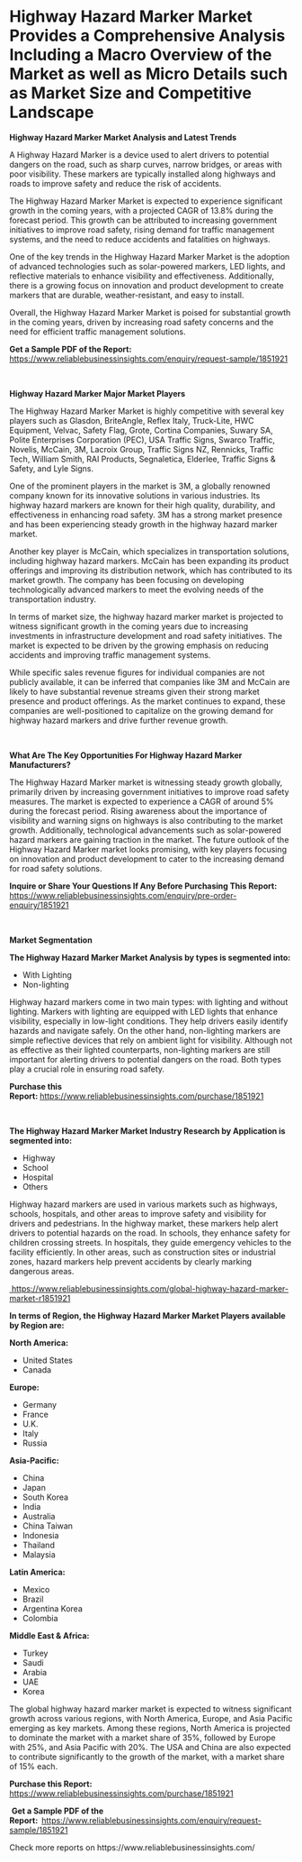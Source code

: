 <p><h1>Highway Hazard Marker Market Provides a Comprehensive Analysis Including a Macro Overview of the Market as well as Micro Details such as Market Size and Competitive Landscape</h1></p><p><strong>Highway Hazard Marker Market Analysis and Latest Trends</strong></p>
<p><p>A Highway Hazard Marker is a device used to alert drivers to potential dangers on the road, such as sharp curves, narrow bridges, or areas with poor visibility. These markers are typically installed along highways and roads to improve safety and reduce the risk of accidents.</p><p>The Highway Hazard Marker Market is expected to experience significant growth in the coming years, with a projected CAGR of 13.8% during the forecast period. This growth can be attributed to increasing government initiatives to improve road safety, rising demand for traffic management systems, and the need to reduce accidents and fatalities on highways.</p><p>One of the key trends in the Highway Hazard Marker Market is the adoption of advanced technologies such as solar-powered markers, LED lights, and reflective materials to enhance visibility and effectiveness. Additionally, there is a growing focus on innovation and product development to create markers that are durable, weather-resistant, and easy to install.</p><p>Overall, the Highway Hazard Marker Market is poised for substantial growth in the coming years, driven by increasing road safety concerns and the need for efficient traffic management solutions.</p></p>
<p><strong>Get a Sample PDF of the Report:&nbsp;</strong> <a href="https://www.reliablebusinessinsights.com/enquiry/request-sample/1851921">https://www.reliablebusinessinsights.com/enquiry/request-sample/1851921</a></p>
<p>&nbsp;</p>
<p><strong>Highway Hazard Marker Major Market Players</strong></p>
<p><p>The Highway Hazard Marker Market is highly competitive with several key players such as Glasdon, BriteAngle, Reflex Italy, Truck-Lite, HWC Equipment, Velvac, Safety Flag, Grote, Cortina Companies, Suwary SA, Polite Enterprises Corporation (PEC), USA Traffic Signs, Swarco Traffic, Novelis, McCain, 3M, Lacroix Group, Traffic Signs NZ, Rennicks, Traffic Tech, William Smith, RAI Products, Segnaletica, Elderlee, Traffic Signs & Safety, and Lyle Signs.</p><p>One of the prominent players in the market is 3M, a globally renowned company known for its innovative solutions in various industries. Its highway hazard markers are known for their high quality, durability, and effectiveness in enhancing road safety. 3M has a strong market presence and has been experiencing steady growth in the highway hazard marker market.</p><p>Another key player is McCain, which specializes in transportation solutions, including highway hazard markers. McCain has been expanding its product offerings and improving its distribution network, which has contributed to its market growth. The company has been focusing on developing technologically advanced markers to meet the evolving needs of the transportation industry.</p><p>In terms of market size, the highway hazard marker market is projected to witness significant growth in the coming years due to increasing investments in infrastructure development and road safety initiatives. The market is expected to be driven by the growing emphasis on reducing accidents and improving traffic management systems.</p><p>While specific sales revenue figures for individual companies are not publicly available, it can be inferred that companies like 3M and McCain are likely to have substantial revenue streams given their strong market presence and product offerings. As the market continues to expand, these companies are well-positioned to capitalize on the growing demand for highway hazard markers and drive further revenue growth.</p></p>
<p>&nbsp;</p>
<p><strong>What Are The Key Opportunities For Highway Hazard Marker Manufacturers?</strong></p>
<p><p>The Highway Hazard Marker market is witnessing steady growth globally, primarily driven by increasing government initiatives to improve road safety measures. The market is expected to experience a CAGR of around 5% during the forecast period. Rising awareness about the importance of visibility and warning signs on highways is also contributing to the market growth. Additionally, technological advancements such as solar-powered hazard markers are gaining traction in the market. The future outlook of the Highway Hazard Marker market looks promising, with key players focusing on innovation and product development to cater to the increasing demand for road safety solutions.</p></p>
<p><strong>Inquire or Share Your Questions If Any Before Purchasing This Report:</strong> <a href="https://www.reliablebusinessinsights.com/enquiry/pre-order-enquiry/1851921">https://www.reliablebusinessinsights.com/enquiry/pre-order-enquiry/1851921</a></p>
<p>&nbsp;</p>
<p><strong>Market Segmentation</strong></p>
<p><strong>The Highway Hazard Marker Market Analysis by types is segmented into:</strong></p>
<p><ul><li>With Lighting</li><li>Non-lighting</li></ul></p>
<p><p>Highway hazard markers come in two main types: with lighting and without lighting. Markers with lighting are equipped with LED lights that enhance visibility, especially in low-light conditions. They help drivers easily identify hazards and navigate safely. On the other hand, non-lighting markers are simple reflective devices that rely on ambient light for visibility. Although not as effective as their lighted counterparts, non-lighting markers are still important for alerting drivers to potential dangers on the road. Both types play a crucial role in ensuring road safety.</p></p>
<p><strong>Purchase this Report:&nbsp;</strong><a href="https://www.reliablebusinessinsights.com/purchase/1851921">https://www.reliablebusinessinsights.com/purchase/1851921</a></p>
<p>&nbsp;</p>
<p><strong>The Highway Hazard Marker Market Industry Research by Application is segmented into:</strong></p>
<p><ul><li>Highway</li><li>School</li><li>Hospital</li><li>Others</li></ul></p>
<p><p>Highway hazard markers are used in various markets such as highways, schools, hospitals, and other areas to improve safety and visibility for drivers and pedestrians. In the highway market, these markers help alert drivers to potential hazards on the road. In schools, they enhance safety for children crossing streets. In hospitals, they guide emergency vehicles to the facility efficiently. In other areas, such as construction sites or industrial zones, hazard markers help prevent accidents by clearly marking dangerous areas.</p></p>
<p><a href="https://www.reliablebusinessinsights.com/global-highway-hazard-marker-market-r1851921">&nbsp;https://www.reliablebusinessinsights.com/global-highway-hazard-marker-market-r1851921</a></p>
<p><strong>In terms of Region, the Highway Hazard Marker Market Players available by Region are:</strong></p>
<p>
    <p> <strong> North America: </strong>
        <ul>
            <li>United States</li>
            <li>Canada</li>
        </ul>
        </p> 
    <p> <strong> Europe: </strong>
        <ul>
            <li>Germany</li>
            <li>France</li>
            <li>U.K.</li>
            <li>Italy</li>
            <li>Russia</li>
        </ul>
        </p> 
    <p> <strong> Asia-Pacific: </strong>
        <ul>
            <li>China</li>
            <li>Japan</li>
            <li>South Korea</li>
            <li>India</li>
            <li>Australia</li>
            <li>China Taiwan</li>
            <li>Indonesia</li>
            <li>Thailand</li>
            <li>Malaysia</li>
        </ul>
        </p> 
    <p> <strong> Latin America: </strong>
        <ul>
            <li>Mexico</li>
            <li>Brazil</li>
            <li>Argentina Korea</li>
            <li>Colombia</li>
        </ul>
        </p> 
    <p> <strong> Middle East & Africa: </strong>
        <ul>
            <li>Turkey</li>
            <li>Saudi</li>
            <li>Arabia</li>
            <li>UAE</li>
            <li>Korea</li>
        </ul>
    </p>
    </p>
<p><p>The global highway hazard marker market is expected to witness significant growth across various regions, with North America, Europe, and Asia Pacific emerging as key markets. Among these regions, North America is projected to dominate the market with a market share of 35%, followed by Europe with 25%, and Asia Pacific with 20%. The USA and China are also expected to contribute significantly to the growth of the market, with a market share of 15% each.</p></p>
<p><strong>Purchase this Report: </strong><a href="https://www.reliablebusinessinsights.com/purchase/1851921">https://www.reliablebusinessinsights.com/purchase/1851921</a></p>
<p>&nbsp;<strong>Get a Sample PDF of the Report:&nbsp;&nbsp;</strong><a href="https://www.reliablebusinessinsights.com/enquiry/request-sample/1851921">https://www.reliablebusinessinsights.com/enquiry/request-sample/1851921</a></p>
<p><strong></strong></p>
<p>Check more reports on https://www.reliablebusinessinsights.com/</p>
